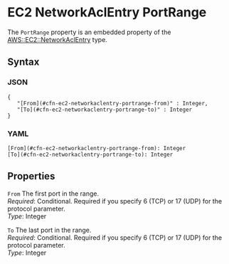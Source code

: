 # EC2 NetworkAclEntry PortRange<a name="aws-properties-ec2-networkaclentry-portrange"></a>

The `PortRange` property is an embedded property of the [AWS::EC2::NetworkAclEntry](aws-resource-ec2-network-acl-entry.md) type\.

## Syntax<a name="w3ab2c21c14d745b5"></a>

### JSON<a name="aws-properties-ec2-networkaclentry-portrange-syntax.json"></a>

```
{
   "[From](#cfn-ec2-networkaclentry-portrange-from)" : Integer,
   "[To](#cfn-ec2-networkaclentry-portrange-to)" : Integer
}
```

### YAML<a name="aws-properties-ec2-networkaclentry-portrange-syntax.yaml"></a>

```
[From](#cfn-ec2-networkaclentry-portrange-from): Integer
[To](#cfn-ec2-networkaclentry-portrange-to): Integer
```

## Properties<a name="w3ab2c21c14d745b7"></a>

`From`  <a name="cfn-ec2-networkaclentry-portrange-from"></a>
The first port in the range\.  
*Required*: Conditional\. Required if you specify 6 \(TCP\) or 17 \(UDP\) for the protocol parameter\.  
*Type*: Integer

`To`  <a name="cfn-ec2-networkaclentry-portrange-to"></a>
The last port in the range\.  
*Required*: Conditional\. Required if you specify 6 \(TCP\) or 17 \(UDP\) for the protocol parameter\.  
*Type*: Integer
